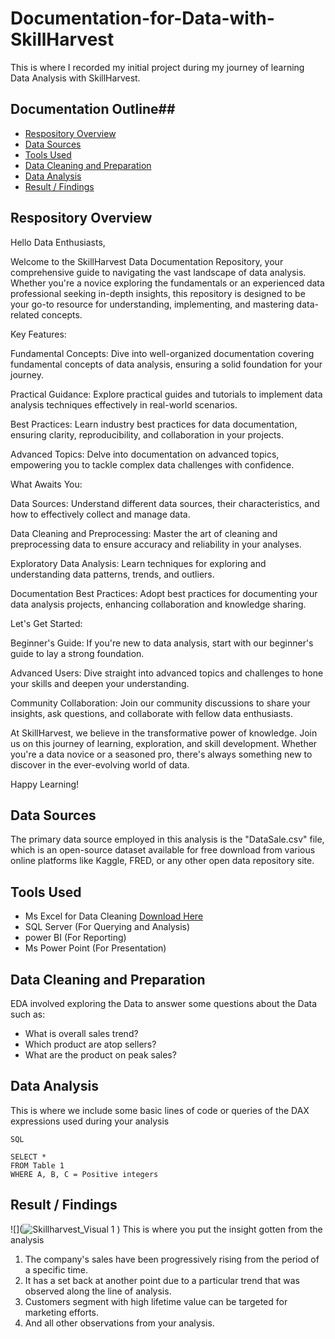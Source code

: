 # Documentation-for-Data-with-SkillHarvest
This is where I recorded my initial project during my journey of learning Data Analysis with SkillHarvest.

## Documentation Outline##

- [Respository Overview](#Respository-Overview)
- [Data Sources](#Data-Sources)
- [Tools Used](#Tools-Used)
- [Data Cleaning and Preparation](#Data-Cleaning-and-Preparation)
- [Data Analysis](#Data-Analysis)
- [Result / Findings](#Result-/-Findings)


## Respository Overview

Hello Data Enthusiasts,

 Welcome to the SkillHarvest Data Documentation Repository, your comprehensive guide to navigating the vast landscape of data analysis. Whether you're a novice exploring the fundamentals or an experienced data professional seeking in-depth insights, this repository is designed to be your go-to resource for understanding, implementing, and mastering data-related concepts.

 Key Features:

Fundamental Concepts: Dive into well-organized documentation covering fundamental concepts of data analysis, ensuring a solid foundation for your journey.

Practical Guidance: Explore practical guides and tutorials to implement data analysis techniques effectively in real-world scenarios.

Best Practices: Learn industry best practices for data documentation, ensuring clarity, reproducibility, and collaboration in your projects.

Advanced Topics: Delve into documentation on advanced topics, empowering you to tackle complex data challenges with confidence.

 What Awaits You:

Data Sources: Understand different data sources, their characteristics, and how to effectively collect and manage data.

Data Cleaning and Preprocessing: Master the art of cleaning and preprocessing data to ensure accuracy and reliability in your analyses.

Exploratory Data Analysis: Learn techniques for exploring and understanding data patterns, trends, and outliers.

Documentation Best Practices: Adopt best practices for documenting your data analysis projects, enhancing collaboration and knowledge sharing.

 Let's Get Started:

Beginner's Guide: If you're new to data analysis, start with our beginner's guide to lay a strong foundation.

Advanced Users: Dive straight into advanced topics and challenges to hone your skills and deepen your understanding.

Community Collaboration: Join our community discussions to share your insights, ask questions, and collaborate with fellow data enthusiasts.

At SkillHarvest, we believe in the transformative power of knowledge. Join us on this journey of learning, exploration, and skill development. Whether you're a data novice or a seasoned pro, there's always something new to discover in the ever-evolving world of data.

Happy Learning!

## Data Sources
The primary data source employed in this analysis is the "DataSale.csv" file, which is an open-source dataset available for free download from various online platforms like Kaggle, FRED, or any other open data repository site.

## Tools Used
- Ms Excel for Data Cleaning [Download Here](https:/www.microsoft.com)
- SQL Server (For Querying and Analysis)
- power BI (For Reporting)
- Ms Power Point (For Presentation)

## Data Cleaning and Preparation
EDA involved exploring the Data to answer some questions about the Data such as:
  - What is overall sales trend?
  - Which product are atop sellers?
  - What are the product on peak sales?

## Data Analysis
This is where we include some basic lines of code or queries of the DAX expressions used during your analysis

```
SQL

SELECT *
FROM Table 1
WHERE A, B, C = Positive integers

```

## Result / Findings
![](![Skillharvest_Visual 1](https://github.com/Hillary0001/Documentation-for-Data-with-SkillHarvest/assets/158294156/e38728ab-f6eb-4a2e-af79-816b653509d3)
)
  This is where you put the insight gotten from the analysis
1. The company's sales have been progressively rising from the period of a specific time.
2. It has a set back at another point due to a particular trend that was observed along the line of analysis.
3. Customers segment with high lifetime value can be targeted for marketing efforts.
4. And all other observations from your analysis.
   
